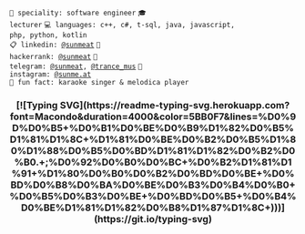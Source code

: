 <code>👷 speciality: software engineer</code>
<code>🎓 lecturer</code>
<code>💻 languages: c++, c#, t-sql, java, javascript, php, python, kotlin</code><br>
<code>📋 linkedin: [@sunmeat](https://www.linkedin.com/in/sunmeat)</code>
<code>💅 hackerrank: [@sunmeat](https://www.hackerrank.com/sunmeat)</code>
<code>📱 telegram: [@sunmeat](https://t.me/sunmeat), [@trance_mus](https://t.me/trance_mus)</code>
<code>📸 instagram: [@sunme.at](https://www.instagram.com/sunme.at/)</code><br>
<code>🎤 fun fact: karaoke singer & melodica player</code>
<h3 align="center">
[![Typing SVG](https://readme-typing-svg.herokuapp.com?font=Macondo&duration=4000&color=5BB0F7&lines=%D0%9D%D0%B5+%D0%B1%D0%BE%D0%B9%D1%82%D0%B5%D1%81%D1%8C+%D1%81%D0%BE%D0%B2%D0%B5%D1%80%D1%88%D0%B5%D0%BD%D1%81%D1%82%D0%B2%D0%B0.+;%D0%92%D0%B0%D0%BC+%D0%B2%D1%81%D1%91+%D1%80%D0%B0%D0%B2%D0%BD%D0%BE+%D0%BD%D0%B8%D0%BA%D0%BE%D0%B3%D0%B4%D0%B0+%D0%B5%D0%B3%D0%BE+%D0%BD%D0%B5+%D0%B4%D0%BE%D1%81%D1%82%D0%B8%D1%87%D1%8C+)))](https://git.io/typing-svg)
</h3>
